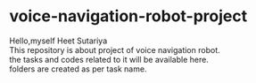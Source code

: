 # voice-navigation-robot-project
Hello,myself Heet Sutariya
<br>
This repository is about project of voice navigation robot.
<br>
the tasks and codes related to it will be available here.
<br>
folders are created as per task name.
<br>

<br>

